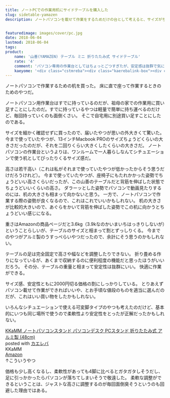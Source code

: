 ```yaml
---
title: ノートPCでの作業用机にサイドテーブルを購入した
slug: sidetable-yamazen
description: ノートパソコンを載せて作業をするためだけの台として考えると、サイズがちょっと大きすぎるのだが、安定性は抜群で作業していて気持ちがいい（ガタガタしないという意味で）。机の高さが少し高めなので姿勢を正さないと作業がしにくいのだけど、これはこれで姿勢矯正に貢献できると考えれば悪くない。リーズナブルな価格の割に抜群の安定感を持っていて、こいつはいいものだと思う。


featuredimage: images/cover/pc.jpg
date: 2018-06-04
lastmod: 2018-06-04
tags: 
product:
    name: '山善(YAMAZEN) テーブル ミニ 折りたたみ式 サイドテーブル'
    rate: '4'
    comment: 'パソコン専用の作業台としてはちょっとごつすぎたが、安定感は抜群で気に入った'
    kaeyome: '<div class="cstmreba"><div class="kaerebalink-box"><div class="kaerebalink-image"><a href="https://www.amazon.co.jp/exec/obidos/ASIN/B01CDZC41C/illusionspace-22/" target="_blank" ><img src="https://images-fe.ssl-images-amazon.com/images/I/31uItadGB9L._SL160_.jpg" style="border: none;" /></a></div><div class="kaerebalink-info"><div class="kaerebalink-name"><a href="https://www.amazon.co.jp/exec/obidos/ASIN/B01CDZC41C/illusionspace-22/" target="_blank" >山善(YAMAZEN) テーブル ミニ 折りたたみ式 サイドテーブル 幅50×奥行44×高さ35cm ロータイプ ミドルブラウン YST-5040L(MBR/MBR)</a><div class="kaerebalink-powered-date">posted with <a href="https://kaereba.com" rel="nofollow" target="_blank">カエレバ</a></div></div><div class="kaerebalink-detail"> 山善(YAMAZEN)     </div><div class="kaerebalink-link1"><div class="shoplinkamazon"><a href="https://www.amazon.co.jp/gp/search?keywords=%E5%B1%B1%E5%96%84%28YAMAZEN%29%20%E3%83%86%E3%83%BC%E3%83%96%E3%83%AB%20%E3%83%9F%E3%83%8B%20%E6%8A%98%E3%82%8A%E3%81%9F%E3%81%9F%E3%81%BF%E5%BC%8F%20%E3%82%B5%E3%82%A4%E3%83%89%E3%83%86%E3%83%BC%E3%83%96%E3%83%AB&__mk_ja_JP=%E3%82%AB%E3%82%BF%E3%82%AB%E3%83%8A&tag=illusionspace-22" target="_blank" >Amazon</a></div><div class="shoplinkrakuten"><a href="https://hb.afl.rakuten.co.jp/hgc/11b85a2b.54f625b8.11b85a2c.594e2eba/?pc=https%3A%2F%2Fsearch.rakuten.co.jp%2Fsearch%2Fmall%2F%25E5%25B1%25B1%25E5%2596%2584%2528YAMAZEN%2529%2520%25E3%2583%2586%25E3%2583%25BC%25E3%2583%2596%25E3%2583%25AB%2520%25E3%2583%259F%25E3%2583%258B%2520%25E6%258A%2598%25E3%2582%258A%25E3%2581%259F%25E3%2581%259F%25E3%2581%25BF%25E5%25BC%258F%2520%25E3%2582%25B5%25E3%2582%25A4%25E3%2583%2589%25E3%2583%2586%25E3%2583%25BC%25E3%2583%2596%25E3%2583%25AB%2F-%2Ff.1-p.1-s.1-sf.0-st.A-v.2%3Fx%3D0%26scid%3Daf_ich_link_urltxt%26m%3Dhttp%3A%2F%2Fm.rakuten.co.jp%2F" target="_blank" >楽天市場</a></div></div></div><div class="booklink-footer"></div></div></div>'
---
```


ノートパソコンで作業するための机を買った。
床に直で座って作業するときのためのやつだ。

ノートパソコン用作業台はすでに持っているのだが、祖母の家での作業用に買い足すことにしたのだ。すでに持っているやつは軽量で簡単に持ち運べるのだけど、毎回持っていくのも面倒くさい。
そこで自宅用に別途買い足すことにしたのである。

サイズを細かく確認せずに買ったので、届いたやつが思いの外大きくて驚いた。
今まで使っていたやつが、13インチMacbook PROのサイズちょうどくらいの大きさだったのだが、それを二回りくらい大きくしたくらいの大きさだ。
ノートパソコンの作業台というよりは、ワンルームで一人暮らしなんてシチュエーションで使う机としてぴったりくるサイズ感だ。

高さは若干高い（これは私がそれまで使っていたやつが低かったからそう思うだけだろうけれど）。
今まで使っていたやつが、座椅子にもたれかかった姿勢でちょうどいい高さくらいだったが、この山善のテーブルだと背筋を伸ばした状態でちょうどいいくらいの高さ。
ダラーッとした姿勢でパソコンで動画見たりするのには、机の大きさも相まって向かないと思う。
一方で、ノートパソコンで作業する際の姿勢が良くなるので、これはこれでいいかもしれない。
机の大きさが比較的大きいので、あぐらをかいて背筋を伸ばした姿勢でこの机に向かうとちょうどいい感じになる。

重さはAmazonの商品ページだと3.6kg（3.9kなのかいまいちはっきりしないが）ということらしいが、テーブルのサイズと相まって割とずっしりくる。
今までのやつがアルミ製のうすっぺらいやつだったので、余計にそう思うのかもしれない。

テーブルの足は完全固定で高さや幅などを調整したりできない。
折り畳める作りになっているが、あくまで収納するのに便利程度の機能だと思ったほうがいいだろう。
その分、テーブルの重量と相まって安定性は抜群にいい。
快適に作業ができる。

サイズ感、安定性ともに2000円切る価格の割にしっかりしている。
とりあえずパソコン載せて作業ができればいいや、とお手頃な値段のものを適当に選んだのだが、これはいい買い物をしたかもしれない。

いろんなシチュエーションで使える可変脚タイプのやつも考えたのだけど、基本的にいつも同じ場所で使うので柔軟性より安定性をとったが正解だったかもしれない。

<div class="cstmreba">
<div class="kaerebalink-box">
<div class="kaerebalink-image"><a href="https://www.amazon.co.jp/exec/obidos/ASIN/B072Q2RGZB/illusionspace-22/" target="_blank" ><img alt=""  src="https://images-fe.ssl-images-amazon.com/images/I/41Ki%2BPcR-rL._SL160_.jpg" style="border: none;" /></a></div>
<div class="kaerebalink-info">
<div class="kaerebalink-name"><a href="https://www.amazon.co.jp/exec/obidos/ASIN/B072Q2RGZB/illusionspace-22/" target="_blank" >KKaMM ノートパソコンスタンド パソコンデスク PCスタンド 折りたたみ式 アルミ製 (48cm)</a>

<div class="kaerebalink-powered-date">posted with <a href="https://kaereba.com" rel="nofollow" target="_blank">カエレバ</a></div>
</div>
<div class="kaerebalink-detail"> KKaMM     </div>
<div class="kaerebalink-link1">
<div class="shoplinkamazon"><a href="https://www.amazon.co.jp/gp/search?keywords=KKaMM%20%E3%83%8E%E3%83%BC%E3%83%88%E3%83%91%E3%82%BD%E3%82%B3%E3%83%B3%E3%82%B9%E3%82%BF%E3%83%B3%E3%83%89&#038;__mk_ja_JP=%E3%82%AB%E3%82%BF%E3%82%AB%E3%83%8A&#038;tag=illusionspace-22" target="_blank" >Amazon</a></div>
</div>
</div>
<div class="booklink-footer"></div>
</div>
</div>
↑こういうやつ

価格も少し高くなるし、柔軟性があっても4脚に比べるとガタガタしそうだし、足に引っかかったらパソコンが落ちてしまいそうで敬遠した。
柔軟な調整ができるということは、ジャストな高さに調整するのが毎回面倒臭そうというのも回避した理由ではある。


  